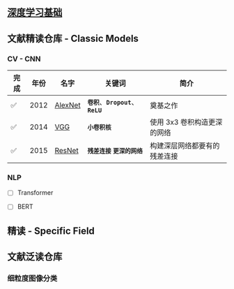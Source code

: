 ## [深度学习基础](./Base/README.md)

## 文献精读仓库 - Classic Models

### CV - CNN



| 完成 | 年份 | 名字                                                         | 关键词   | 简介                                                     |
| ------ | ---- | ------------------------------------------------------------ | -------------------- | ------------------|
|   ✅  | 2012 | [AlexNet](./CNN/AlexNet.md) |   **`卷积`**、**`Dropout`**、**`ReLU`**      |  奠基之作
|   ✅  | 2014 | [VGG](./CNN/VGG.md) |    **`小卷积核`**          |  使用 3x3 卷积构造更深的网络	
|   ✅  | 2015 | [ResNet](./CNN/ResNet.md) |     **`残差连接`**  **`更深的网络`**        |  构建深层网络都要有的残差连接


### NLP
- [ ] Transformer
- [ ] BERT


## 精读 - Specific Field

## 文献泛读仓库

### 细粒度图像分类